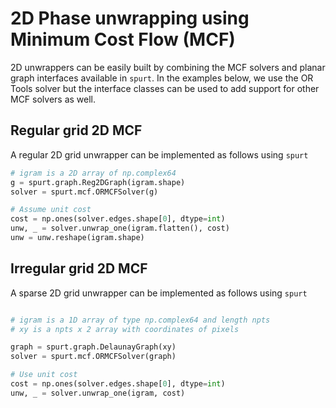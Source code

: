 # 2D Phase unwrapping using Minimum Cost Flow (MCF)

2D unwrappers can be easily built by combining the MCF solvers and planar graph interfaces available in `spurt`. In the examples below, we use the OR Tools solver but the interface classes can be used to add support for other MCF solvers as well.


## Regular grid 2D MCF

A regular 2D grid unwrapper can be implemented as follows using `spurt`

``` py
# igram is a 2D array of np.complex64
g = spurt.graph.Reg2DGraph(igram.shape)
solver = spurt.mcf.ORMCFSolver(g)

# Assume unit cost
cost = np.ones(solver.edges.shape[0], dtype=int)
unw, _ = solver.unwrap_one(igram.flatten(), cost)
unw = unw.reshape(igram.shape)
```

## Irregular grid 2D MCF

A sparse 2D grid unwrapper can be implemented as follows using `spurt`

``` py

# igram is a 1D array of type np.complex64 and length npts
# xy is a npts x 2 array with coordinates of pixels

graph = spurt.graph.DelaunayGraph(xy)
solver = spurt.mcf.ORMCFSolver(graph)

# Use unit cost
cost = np.ones(solver.edges.shape[0], dtype=int)
unw, _ = solver.unwrap_one(igram, cost)
```
